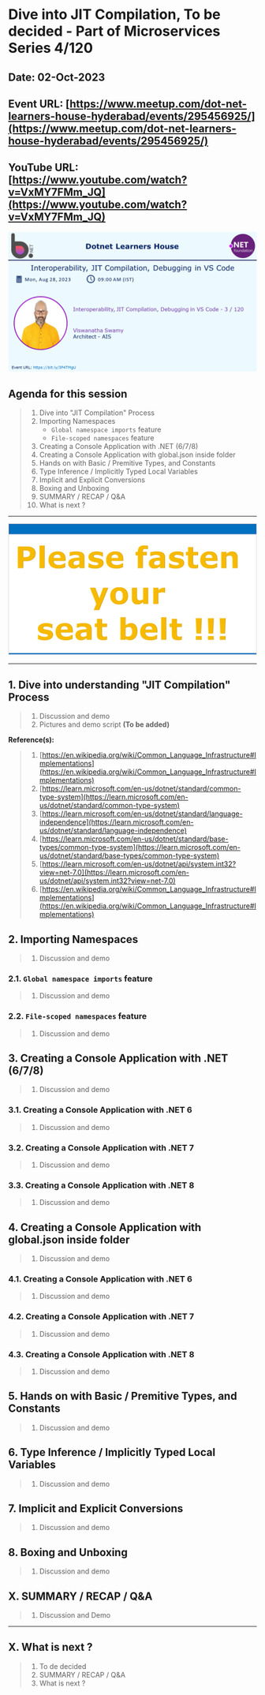 # Dive into JIT Compilation, To be decided - Part of Microservices Series 4/120

## Date: 02-Oct-2023

## Event URL: [https://www.meetup.com/dot-net-learners-house-hyderabad/events/295456925/](https://www.meetup.com/dot-net-learners-house-hyderabad/events/295456925/)

## YouTube URL: [https://www.youtube.com/watch?v=VxMY7FMm_JQ](https://www.youtube.com/watch?v=VxMY7FMm_JQ)

![Viswanatha Swamy P K |150x150](./images/S3/ViswanathaSwamyPK.PNG)

## Agenda for this session

> 1. Dive into "JIT Compilation" Process
> 1. Importing Namespaces
>    - `Global namespace imports` feature
>    - `File-scoped namespaces` feature
> 1. Creating a Console Application with .NET (6/7/8)
> 1. Creating a Console Application with global.json inside folder
> 1. Hands on with Basic / Premitive Types, and Constants
> 1. Type Inference / Implicitly Typed Local Variables
> 1. Implicit and Explicit Conversions
> 1. Boxing and Unboxing
> 1. SUMMARY / RECAP / Q&A
> 1. What is next ?

---

![Please fasten your seat belt |150x150](./images/SeatBelt.PNG)

---

## 1. Dive into understanding "JIT Compilation" Process

> 1. Discussion and demo
> 1. Pictures and demo script **(To be added)**

**Reference(s):**

> 1. [https://en.wikipedia.org/wiki/Common_Language_Infrastructure#Implementations](https://en.wikipedia.org/wiki/Common_Language_Infrastructure#Implementations)
> 1. [https://learn.microsoft.com/en-us/dotnet/standard/common-type-system](https://learn.microsoft.com/en-us/dotnet/standard/common-type-system)
> 1. [https://learn.microsoft.com/en-us/dotnet/standard/language-independence](https://learn.microsoft.com/en-us/dotnet/standard/language-independence)
> 1. [https://learn.microsoft.com/en-us/dotnet/standard/base-types/common-type-system](https://learn.microsoft.com/en-us/dotnet/standard/base-types/common-type-system)
> 1. [https://learn.microsoft.com/en-us/dotnet/api/system.int32?view=net-7.0](https://learn.microsoft.com/en-us/dotnet/api/system.int32?view=net-7.0)
> 1. [https://en.wikipedia.org/wiki/Common_Language_Infrastructure#Implementations](https://en.wikipedia.org/wiki/Common_Language_Infrastructure#Implementations)

## 2. Importing Namespaces

> 1. Discussion and demo

### 2.1. `Global namespace imports` feature

> 1. Discussion and demo

### 2.2. `File-scoped namespaces` feature

> 1. Discussion and demo

## 3. Creating a Console Application with .NET (6/7/8)

> 1. Discussion and demo

### 3.1. Creating a Console Application with .NET 6

> 1. Discussion and demo

### 3.2. Creating a Console Application with .NET 7

> 1. Discussion and demo

### 3.3. Creating a Console Application with .NET 8

> 1. Discussion and demo

## 4. Creating a Console Application with global.json inside folder

> 1. Discussion and demo

### 4.1. Creating a Console Application with .NET 6

> 1. Discussion and demo

### 4.2. Creating a Console Application with .NET 7

> 1. Discussion and demo

### 4.3. Creating a Console Application with .NET 8

> 1. Discussion and demo

## 5. Hands on with Basic / Premitive Types, and Constants

> 1. Discussion and demo

## 6. Type Inference / Implicitly Typed Local Variables

> 1. Discussion and demo

## 7. Implicit and Explicit Conversions

> 1. Discussion and demo

## 8. Boxing and Unboxing

> 1. Discussion and demo

## X. SUMMARY / RECAP / Q&A

> 1. Discussion and Demo

---

## X. What is next ?

> 1. To de decided
> 1. SUMMARY / RECAP / Q&A
> 1. What is next ?
